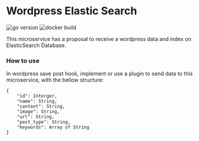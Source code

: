 # Wordpress Elastic Search

![go version](https://img.shields.io/github/go-mod/go-version/igorgottschalg/wordpress-elasticsearch)
![docker build](https://img.shields.io/docker/build/gottschalg/wordpress-elasticsearch-index)

This microservice has a proposal to receive a wordpress data and index on ElasticSearch Database.

### How to use
In wordpress save post hook, implement or use a plugin to send data to this microservice, with the bellow structure:
```
{
    "id": Interger,
    "name": String,
    "content": String,
    "image": String,
    "url": String,
    "post_type": String,
    "keywords": Array of String
}
```